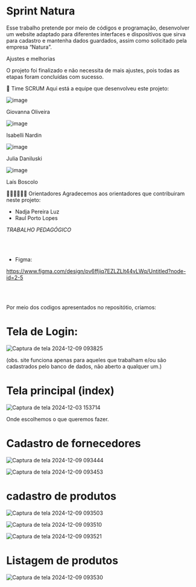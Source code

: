 # Sprint Natura


Esse trabalho pretende por meio de códigos e programação, desenvolver um website adaptado para diferentes interfaces e dispositivos que sirva para cadastro e mantenha dados guardados, assim como solicitado pela empresa “Natura”. 


Ajustes e melhorias

O projeto foi finalizado e não necessita de mais ajustes, pois todas as etapas foram concluídas com sucesso.

 

 🤝 Time SCRUM
Aqui está a equipe que desenvolveu este projeto:

![image](https://github.com/user-attachments/assets/5ae087d0-af12-4bf8-a9b6-a5f6567513f6)

Giovanna Oliveira

![image](https://github.com/user-attachments/assets/4a6f2da5-b54d-4247-81fc-d8a36d809ecd)

Isabelli Nardin

![image](https://github.com/user-attachments/assets/1dbe1d56-57b6-4e6b-bf24-c63f2c9d6760)

Julia Daniluski 

![image](https://github.com/user-attachments/assets/c5b37384-a981-4c0b-870c-523ffe0292bb)

Laís Boscolo 


🧙🏽‍♂️👩🏻‍💻 Orientadores
Agradecemos aos orientadores que contribuiram neste projeto:


* Nadja Pereira Luz
* Raul Porto Lopes


*TRABALHO PEDAGÓGICO*

<br>
<br>

* Figma:

https://www.figma.com/design/pv6ffjiq7EZLZLlt44vLWq/Untitled?node-id=2-5

<br>
<br>

Por meio dos codigos apresentados no repositótio, criamos:

# Tela de Login:

![Captura de tela 2024-12-09 093825](https://github.com/user-attachments/assets/79ec0c79-623b-40ec-b849-0eb9de901eee)


(obs. site funciona apenas para aqueles que trabalham e/ou são cadastrados pelo banco de dados, não aberto a qualquer um.)

# Tela principal (index)

![Captura de tela 2024-12-03 153714](https://github.com/user-attachments/assets/28ed82bd-f446-4f05-9388-c56d66a13a09)

Onde escolhemos o que queremos fazer.

# Cadastro de fornecedores



![Captura de tela 2024-12-09 093444](https://github.com/user-attachments/assets/3c1634b0-dd28-4888-984f-97a1ab8eb492)


![Captura de tela 2024-12-09 093453](https://github.com/user-attachments/assets/1f34310d-8d6c-446f-b421-711072505f12)

# cadastro de produtos

![Captura de tela 2024-12-09 093503](https://github.com/user-attachments/assets/ad280c9d-6eee-4567-8fd2-6f406745d8dc)

![Captura de tela 2024-12-09 093510](https://github.com/user-attachments/assets/249e82ff-402c-49d5-b195-82ed93aac68c)


![Captura de tela 2024-12-09 093521](https://github.com/user-attachments/assets/9b00e3e6-57a0-452b-ae89-fdf40874513a)


# Listagem de produtos

![Captura de tela 2024-12-09 093530](https://github.com/user-attachments/assets/02d5c3a1-501a-4cc9-89a7-1a559c7b6a51)




